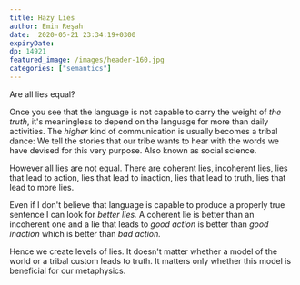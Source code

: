 ```yaml
---
title: Hazy Lies 
author: Emin Reşah
date:  2020-05-21 23:34:19+0300
expiryDate:
dp: 14921
featured_image: /images/header-160.jpg
categories: ["semantics"]
---
```


Are all lies equal? 

Once you see that the language is not capable to carry
the weight of *the truth*, it's meaningless to depend on the language for more than daily
activities. The *higher* kind of communication is usually becomes a tribal dance: We tell the
stories that our tribe wants to hear with the words we have devised for this very purpose. Also
known as social science. 

However all lies are not equal. There are coherent lies, incoherent lies, lies that
lead to action, lies that lead to inaction, lies that lead to truth, lies that
lead to more lies.

Even if I don't believe that language is capable to produce a properly true
sentence I can look for *better lies.* A coherent lie is better than an incoherent one and a lie
that leads to *good action* is better than *good inaction* which is better than *bad action.* 

Hence we create levels of lies. It doesn't matter whether a model of the world or a tribal custom
leads to truth. It matters only whether this model is beneficial for our metaphysics. 

